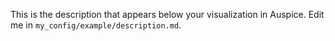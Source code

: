 This is the description that appears below your visualization in Auspice. Edit me in `my_config/example/description.md`.
